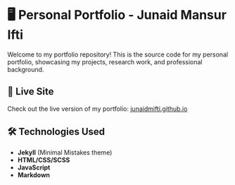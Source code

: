 # 🖥️ Personal Portfolio - Junaid Mansur Ifti

Welcome to my portfolio repository! This is the source code for my personal portfolio, showcasing my projects, research work, and professional background.

## 🔗 Live Site

Check out the live version of my portfolio: [junaidmifti.github.io](https://junaidmifti.github.io/)

## 🛠️ Technologies Used

- **Jekyll** (Minimal Mistakes theme)
- **HTML/CSS/SCSS**
- **JavaScript**
- **Markdown**

